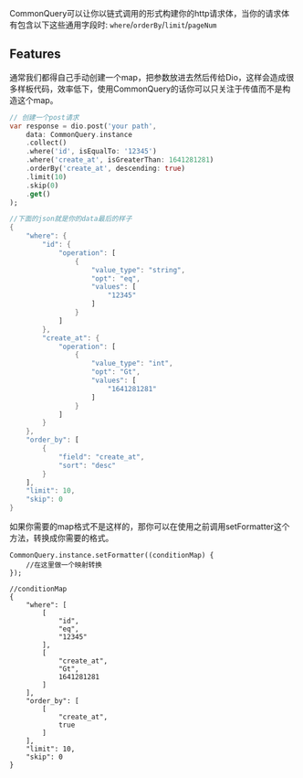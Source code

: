 CommonQuery可以让你以链式调用的形式构建你的http请求体，当你的请求体有包含以下这些通用字段时:
`where`/`orderBy`/`limit`/`pageNum`

## Features

通常我们都得自己手动创建一个map，把参数放进去然后传给Dio，这样会造成很多样板代码，效率低下，使用CommonQuery的话你可以只关注于传值而不是构造这个map。

```dart
// 创建一个post请求
var response = dio.post('your path',
    data: CommonQuery.instance
    .collect()
    .where('id', isEqualTo: '12345')
    .where('create_at', isGreaterThan: 1641281281)
    .orderBy('create_at', descending: true)
    .limit(10)
    .skip(0)
    .get()
);

//下面的json就是你的data最后的样子
{
    "where": {
        "id": {
            "operation": [
                {
                    "value_type": "string",
                    "opt": "eq",
                    "values": [
                        "12345"
                    ]
                }
            ]
        },
        "create_at": {
            "operation": [
                {
                    "value_type": "int",
                    "opt": "Gt",
                    "values": [
                        "1641281281"
                    ]
                }
            ]
        }
    },
    "order_by": [
        {
            "field": "create_at",
            "sort": "desc"
        }
    ],
    "limit": 10,
    "skip": 0
}
```

如果你需要的map格式不是这样的，那你可以在使用之前调用setFormatter这个方法，转换成你需要的格式。
```
CommonQuery.instance.setFormatter((conditionMap) {
    //在这里做一个映射转换
});

//conditionMap
{
    "where": [
        [
            "id",
            "eq",
            "12345"
        ],
        [
            "create_at",
            "Gt",
            1641281281
        ]
    ],
    "order_by": [
        [
            "create_at",
            true
        ]
    ],
    "limit": 10,
    "skip": 0
}
```
